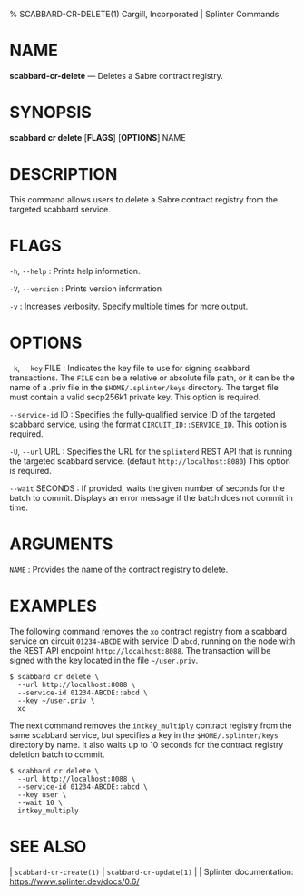 % SCABBARD-CR-DELETE(1) Cargill, Incorporated | Splinter Commands
<!--
  Copyright 2018-2022 Cargill Incorporated
  Licensed under Creative Commons Attribution 4.0 International License
  https://creativecommons.org/licenses/by/4.0/
-->

NAME
====

**scabbard-cr-delete** — Deletes a Sabre contract registry.

SYNOPSIS
========

**scabbard cr delete** \[**FLAGS**\] \[**OPTIONS**\] NAME

DESCRIPTION
===========
This command allows users to delete a Sabre contract registry from the targeted
scabbard service.

FLAGS
=====
`-h`, `--help`
: Prints help information.

`-V`, `--version`
: Prints version information

`-v`
: Increases verbosity. Specify multiple times for more output.

OPTIONS
=======
`-k`, `--key` FILE
: Indicates the key file to use for signing scabbard transactions. The `FILE`
  can be a relative or absolute file path, or it can be the name of a .priv file
  in the `$HOME/.splinter/keys` directory. The target file must contain a valid
  secp256k1 private key. This option is required.

`--service-id` ID
: Specifies the fully-qualified service ID of the targeted scabbard service,
  using the format `CIRCUIT_ID::SERVICE_ID`. This option is required.

`-U`, `--url` URL
: Specifies the URL for the `splinterd` REST API that is running the targeted
  scabbard service. (default `http://localhost:8080`) This option is required.

`--wait` SECONDS
: If provided, waits the given number of seconds for the batch to commit.
  Displays an error message if the batch does not commit in time.

ARGUMENTS
=========
`NAME`
: Provides the name of the contract registry to delete.

EXAMPLES
========
The following command removes the `xo` contract registry from a scabbard service
on circuit `01234-ABCDE` with service ID `abcd`, running on the node with the
REST API endpoint `http://localhost:8088`. The transaction will be signed with
the key located in the file `~/user.priv`.

```
$ scabbard cr delete \
  --url http://localhost:8088 \
  --service-id 01234-ABCDE::abcd \
  --key ~/user.priv \
  xo
```

The next command removes the `intkey_multiply` contract registry from the same
scabbard service, but specifies a key in the `$HOME/.splinter/keys` directory by
name. It also waits up to 10 seconds for the contract registry deletion batch to
commit.

```
$ scabbard cr delete \
  --url http://localhost:8088 \
  --service-id 01234-ABCDE::abcd \
  --key user \
  --wait 10 \
  intkey_multiply
```

SEE ALSO
========
| `scabbard-cr-create(1)`
| `scabbard-cr-update(1)`
|
| Splinter documentation: https://www.splinter.dev/docs/0.6/
